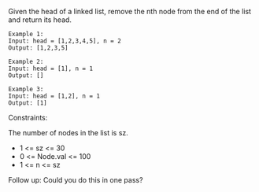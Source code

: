 Given the head of a linked list, remove the nth node from the end of the list and return its head.
```
Example 1:
Input: head = [1,2,3,4,5], n = 2
Output: [1,2,3,5]

Example 2:
Input: head = [1], n = 1
Output: []

Example 3:
Input: head = [1,2], n = 1
Output: [1]
```

Constraints:

The number of nodes in the list is sz.
- 1 <= sz <= 30
- 0 <= Node.val <= 100
- 1 <= n <= sz

Follow up: Could you do this in one pass?